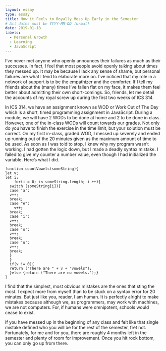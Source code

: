 ```yaml
---
layout: essay
type: essay
title: How it Feels to Royally Mess Up Early in the Semester
# All dates must be YYYY-MM-DD format!
date: 2019-01-18
labels:
  - Personal Growth
  - Learning
  - JavaScript
---
```



I’ve never met anyone who openly announces their failures as much as their successes. In fact, I feel that most people avoid openly talking about times they messed up. It may be because I lack any sense of shame, but personal failures are what I tend to elaborate more on. I’ve noticed that my role in a network of support is to be the empathizer and the comforter. If I tell my friends about the (many) times I’ve fallen flat on my face, it makes them feel better about admitting their own short-comings. So, friends, let me detail the accounts of my royal screw up during the first two weeks of ICS 314.

In ICS 314, we have an assignment known as WOD or Work Out of The Day which is a short, timed programming assignment in JavaScript. During a module, we will have 2 WODs to be done at home and 2 to be done in class. However, one of the in-class WODs will count towards our grades. Not only do you have to finish the exercise in the time limit, but your solution must be correct. On my first in-class, graded WOD, I messed up severely and ended up running out of the 20 minutes given as the maximum amount of time to be used. As soon as I was told to stop, I knew why my program wasn’t working. I had gotten the logic down, but I made a deadly syntax mistake. I failed to give my counter a number value, even though I had initialized the variable. Here’s what I did.
```
function countVowels(someString){
let v;
let i;
	for(i = 0; i< someString.length; i ++){
  switch (someString[i]){
  case 'a':
  v++;
  break;
  case "e":
 	v++;
  break;
  case 'i':
  v++;
  break;
  case 'o':
  v++;
  break;
  case 'u':
  v++;
  break;
  }
  }
  if(v != 0){
  return ("There are " + v + "vowels");
  }else {return ("There are no vowels.");}
}
```
I find that the simplest, most obvious mistakes are the ones that sting the most. I expect more from myself than to be stuck on a syntax error for 20 minutes. But just like you, reader, I am human. It is perfectly alright to make mistakes because although we, as programmers, may work with machines, we are not computers. For, if humans were omnipotent, schools would cease to exist.

If you have messed up in the beginning of any class and felt like that single mistake defined who you will be for the rest of the semester, fret not. Fortunately, for me and for you, there are roughly 4 months left in the semester and plenty of room for improvement. Once you hit rock bottom, you can only go up from there. 
